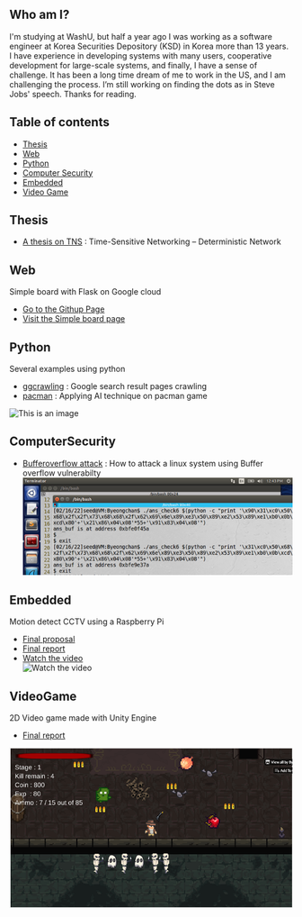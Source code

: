 ## Who am I?
I'm studying at WashU, but half a year ago I was working as a software engineer at Korea Securities Depository (KSD) in Korea more than 13 years. 
I have experience in developing systems with many users, cooperative development for large-scale systems, and finally, I have a sense of challenge.
It has been a long time dream of me to work in the US, and I am challenging the process. I’m still working on finding the dots as in Steve Jobs' speech. Thanks for reading.

## Table of contents
* [Thesis](#Thesis)
* [Web](#Web)
* [Python](#Python)
* [Computer Security](#ComputerSecurity)
* [Embedded](#Embedded)
* [Video Game](#VideoGame)

## Thesis
* [A thesis on TNS](https://kbckbc.github.io/tns/) : Time-Sensitive Networking – Deterministic Network


## Web
Simple board with Flask on Google cloud
  * [Go to the Githup Page](https://github.com/kbckbc/chanboard)
  * [Visit the Simple board page](http://34.125.24.66)

## Python
Several examples using python
* [ggcrawling](https://github.com/kbckbc/ggcrawling) : Google search result pages crawling
* [pacman](https://github.com/kbckbc/pacmanshow) : Applying AI technique on pacman game

![This is an image](http://ai.berkeley.edu/images/pacman_game.gif)

## ComputerSecurity
+ [Bufferoverflow attack](https://github.com/kbckbc/washu_sp22_cse523) : How to attack a linux system using Buffer overflow vulnerabilty
![howto4](https://raw.githubusercontent.com/kbckbc/washu_sp22_cse523/main/img/howto4.png)

## Embedded
Motion detect CCTV using a Raspberry Pi
* [Final proposal](https://github.com/kbckbc/portfolio/blob/main/motiontv/final_proposal_bcgwak.pdf)
* [Final report](https://github.com/kbckbc/portfolio/blob/main/motiontv/final_report_bcgwak.pdf)
* [Watch the video](https://youtu.be/7APqgYY63zI)\
![Watch the video](https://i.ytimg.com/vi/7APqgYY63zI/hqdefault.jpg)

## VideoGame
2D Video game made with Unity Engine
* [Final report](https://github.com/kbckbc/portfolio/blob/main/videogame/Game_Dev_Final_Presentation.pdf)

![This is an image](https://github.com/kbckbc/portfolio/blob/main/videogame/screenshot.png)
